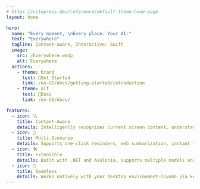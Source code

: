 ```yaml
---
# https://vitepress.dev/reference/default-theme-home-page
layout: home

hero:
  name: "Every moment, \nEvery place. Your AI:"
  text: "Everywhere"
  tagline: Context-aware, Interactive, Swift
  image:
    src: /Everywhere.webp
    alt: Everywhere
  actions:
    - theme: brand
      text: 🚀Get Started
      link: /en-US/docs/getting-started/introduction
    - theme: alt
      text: 📄Docs
      link: /en-US/docs/

features:
  - icon: 🔍
    title: Context-Aware
    details: Intelligently recognizes current screen content, understands app scenarios, and responds instantly.
  - icon: 🧰
    title: Multi-Scenario
    details: Supports one-click reminders, web summarization, instant translation, and email polishing with rich AI features.
  - icon: 🛠️
    title: Extensible
    details: Built with .NET and Avalonia, supports multiple models and MCP tools.
  - icon: 🫠
    title: Seamless
    details: Works natively with your desktop environment—invoke via keyboard shortcuts and interact without switching apps.
---
```


<style>
:root {
  --vp-home-hero-name-color: var(--vp-home-hero-name-color);
  --vp-home-hero-image-background-image: -webkit-linear-gradient(120deg, #9955E9, #7CBDED);
  --vp-home-hero-image-filter: blur(60px);
}
div.VPHomeHero span.text {
  background: -webkit-linear-gradient(120deg, #9955E9, #7CBDED);
  -webkit-background-clip: text;
  color: transparent;
}
</style>

<div class="mt-12 mb-24 space-y-20">
  <HomeSupportedModels/>
  <HomeDevelopers/>
</div>

<script lang="ts" setup>
  import HomeSupportedModels from "/.vitepress/components/Home/HomeSupportedModels.vue";
  import HomeDevelopers from "/.vitepress/components/Home/HomeDevelopers.vue";
</script>